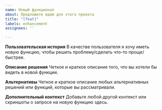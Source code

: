 ```yaml
---
name: Новый функционал
about: Предложите идею для этого проекта
title: "[feat]"
labels: enhancement
assignees: ''

---
```


**Пользовательская история**
В качестве пользователя я хочу иметь новую функцию, чтобы решить проблему/сделать что-то проще/быстрее.

**Описание решения**
Четкое и краткое описание того, что вы хотели бы видеть в новой функции.

**Альтернативы**
Четкое и краткое описание любых альтернативных решений или функций, которые вы рассматривали.

**Дополнительный контекст**
Добавьте любой другой контекст или скриншоты о запросе на новую функцию здесь.
